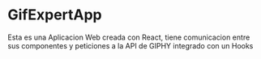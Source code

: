 # GifExpertApp

Esta es una Aplicacion Web creada con React, tiene comunicacion entre sus componentes y peticiones a la API de GIPHY integrado con un Hooks

